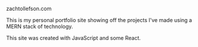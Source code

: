 zachtollefson.com

This is my personal portfolio site showing off the projects I've made using a MERN stack of technology.

This site was created with JavaScript and some React.